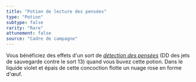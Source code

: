 ```yaml
---
title: "Potion de lecture des pensées"
type: "Potion"
subtype: false
rarity: "Rare"
attunement: false
source: "Cadre de campagne"
---
```

Vous bénéficiez des effets d'un sort de [_détection des pensées_](/grimoire/detection-des-pensees/) (DD des jets de sauvegarde contre le sort 13) quand vous buvez cette potion. Dans le liquide violet et épais de cette concoction flotte un nuage rose en forme d'œuf.
